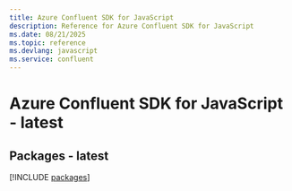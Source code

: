 ```yaml
---
title: Azure Confluent SDK for JavaScript
description: Reference for Azure Confluent SDK for JavaScript
ms.date: 08/21/2025
ms.topic: reference
ms.devlang: javascript
ms.service: confluent
---
```

# Azure Confluent SDK for JavaScript - latest
## Packages - latest
[!INCLUDE [packages](confluent-index.md)]